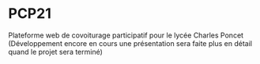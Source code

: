 # PCP21
Plateforme web de covoiturage participatif pour le lycée Charles Poncet
(Développement encore en cours une présentation sera faite plus en détail quand le projet sera terminé)
